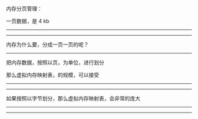 内存分页管理：

一页数据，是 4 kb

<hr>

<hr>


内存为什么要，分成一页一页的呢？



<hr>


把内存数据，按照以页，为单位，进行划分


那么虚拟内存映射表，的规模，可以接受




<hr>

<hr>

如果按照以字节划分，那么虚拟内存映射表，会非常的庞大



<hr>




<hr>



